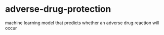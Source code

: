 # adverse-drug-protection
machine learning model that predicts whether an adverse drug reaction will occur
